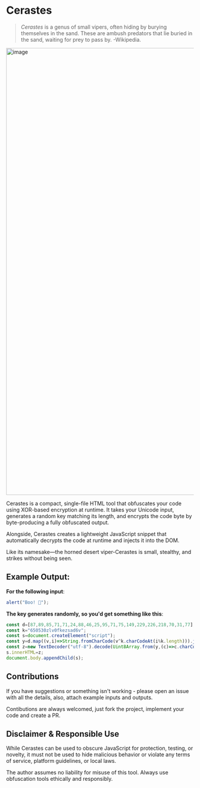 # Cerastes

> _Cerastes_ is a genus of small vipers, often hiding by burying themselves in the sand. These are ambush predators that lie buried in the sand, waiting for prey to pass by. -Wikipedia.

<img width="2560" height="1198" alt="image" src="https://github.com/user-attachments/assets/08d7c133-b9c1-48fc-87be-7a679a42371b" />

Cerastes is a compact, single-file HTML tool that obfuscates your code using XOR-based encryption at runtime. It takes your Unicode input, generates a random key matching its length, and encrypts the code byte by byte-producing a fully obfuscated output.

Alongside, Cerastes creates a lightweight JavaScript snippet that automatically decrypts the code at runtime and injects it into the DOM.

Like its namesake—the horned desert viper-Cerastes is small, stealthy, and strikes without being seen.

## Example Output:

**For the following input**:
```javascript
alert("Boo! 👻");
```

**The key generates randomly, so you'd get something like this**:
```javascript
const d=[87,89,85,71,71,24,88,46,25,95,71,75,149,229,226,218,70,31,77];
const k="650530zlv0fkezsad6v";
const s=document.createElement("script");
const y=d.map((v,i)=>String.fromCharCode(v^k.charCodeAt(i%k.length))).join("");
const z=new TextDecoder("utf-8").decode(Uint8Array.from(y,(c)=>c.charCodeAt(0)));
s.innerHTML=z;
document.body.appendChild(s);
```

## Contributions

If you have suggestions or something isn't working - please open an issue with all the details, also, attach example inputs and outputs.

Contibutions are always welcomed, just fork the project, implement your code and create a PR.

## Disclaimer & Responsible Use

While Cerastes can be used to obscure JavaScript for protection, testing, or novelty, it must not be used to hide malicious behavior or violate any terms of service, platform guidelines, or local laws.

The author assumes no liability for misuse of this tool. Always use obfuscation tools ethically and responsibly.
